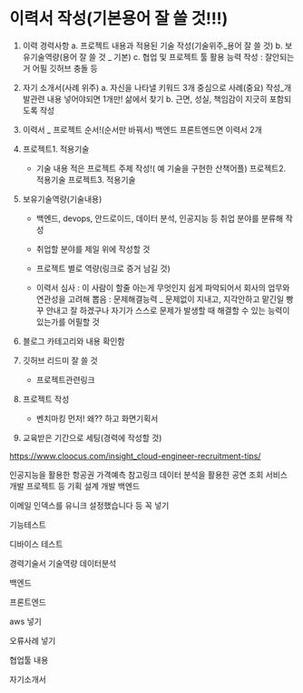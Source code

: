 # 이력서 작성(기본용어 잘 쓸 것!!!)
1. 이력 경력사항
    a. 프로젝트 내용과 적용된 기술 작성(기술위주_용어 잘 쓸 것)
    b. 보유기술역량(용어 잘 쓸 것 _ 기본)
    c. 협업 및 프로젝트 툴 활용 능력 작성 : 잘안되는거 어필 깃허브 충돌 등

2. 자기 소개서(사례 위주)
   a. 자신을 나타낼 키워드 3개 중심으로 사례(중요) 작성_개발관련 내용 넣어야되면 1개만! 삶에서 찾기
   b. 근면, 성실, 책임감이 지긋히 포함되도록 작성

3. 이력서 _ 프로젝트 순서!(순서만 바꿔서) 백엔드 프론트엔드면 이력서 2개
   
4. 프로젝트1. 적용기술
   - 기술 내용 적은 프로젝트 주제 작성!( 예 기술을 구현한 산책어플)
   프로젝트2. 적용기술
   프로젝트3. 적용기술

5. 보유기술역량(기술내용)
   - 백엔드, devops, 안드로이드, 데이터 분석, 인공지능 등 취업 분야를 분류해 작성
   - 취업할 분야를 제일 위에 작성할 것
   - 프로젝트 별로 역량(링크로 증거 남길 것)

   - 이력서 심사
     : 이 사람이 할줄 아는게 무엇인지 쉽게 파악되어서 회사의 업무와 연관성을 고려해 뽑음
     : 문제해결능력 _ 문제없이 지내고, 지각안하고 맡긴일 빵꾸 안내고 잘 하겠구나
       자기가 스스로 문제가 발생할 때 해결할 수 있는 능력이 있는가를 어필할 것

6. 블로그 카테고리와 내용 확인함
   
7. 깃허브 리드미 잘 쓸 것
   - 프로젝트관련링크
   
8. 프로젝트 작성
   - 벤치마킹 먼저! 왜?? 하고 화면기획서 

9. 교육받은 기간으로 세팅(경력에 작성할 것)

https://www.cloocus.com/insight_cloud-engineer-recruitment-tips/

인공지능을 활용한 항공권 가격예측 
참고링크
데이터 분석을 활용한 공연 조회 서비스 개발 프로젝트 등
기획
설계
개발
백엔드


이메일 인덱스를 유니크 설정했습니다 등 꼭 넣기

기능테스트

디바이스 테스트


경력기술서
기술역량
데이터분석

백엔드

프론트엔드

aws 넣기

오류사례 넣기

협업툴 내용

자기소개서